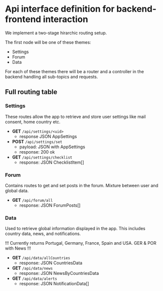# Api interface definition for backend-frontend interaction

We implement a two-stage hirarchic routing setup.

The first node will be one of these themes:

- Settings
- Forum
- Data

For each of these themes there will be a router and a controller in the backend handling all sub-topics and requests.

## Full routing table

### Settings

These routes allow the app to retrieve and store user settings like mail consent, home country etc.

- **GET** `/api/settings/<uid>`
  - response JSON AppSettings
- **POST** `/api/settings/set`
  - payload: JSON with AppSettings
  - response: 200 ok
- **GET** `/api/settings/checklist`
  - response: JSON ChecklistItem[]

### Forum

Contains routes to get and set posts in the forum. Mixture between user and global data.

- **GET** `/api/forum/all`
  - response: JSON ForumPosts[]

### Data

Used to retrieve global information displayed in the app. This includes country data, news, and notifications.

!!! Currently returns Portugal, Germany, France, Spain and USA. GER & POR with News !!!

- **GET** `/api/data/allCountries`
  - response: JSON CountriesData
- **GET** `/api/data/news`
  - response: JSON NewsByCountriesData
- **GET** `/api/data/alerts`
  - response: JSON NotificationData[]
